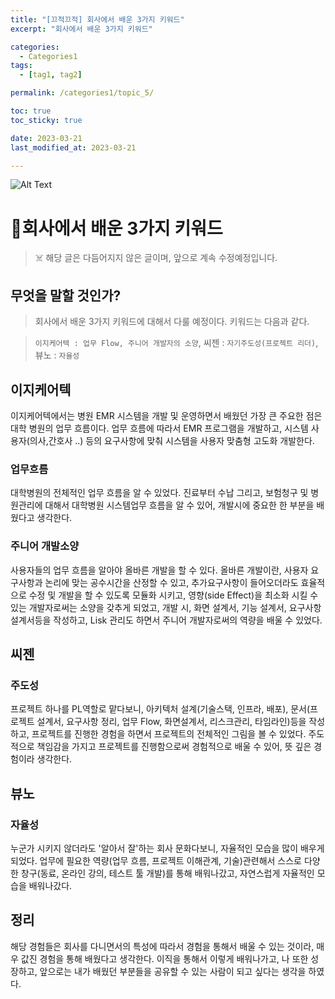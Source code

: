 ```yaml
---
title: "[끄적끄적] 회사에서 배운 3가지 키워드"
excerpt: "회사에서 배운 3가지 키워드"

categories:
  - Categories1
tags:
  - [tag1, tag2]

permalink: /categories1/topic_5/

toc: true
toc_sticky: true

date: 2023-03-21
last_modified_at: 2023-03-21

---
```

![Alt Text](https://tenor.com/ko/view/lofi-girl-lofi-study-gif-22173420.gif)

# 🏃회사에서 배운 3가지 키워드

> ☠️ 해당 글은 다듬어지지 않은 글이며, 앞으로 계속 수정예정입니다.

## 무엇을 말할 것인가?
> 회사에서 배운 3가지 키워드에 대해서 다룰 예정이다. 키워드는 다음과 같다. 

> `이지케어텍 : 업무 Flow, 주니어 개발자의 소양`, 씨젠 : `자기주도성(프로젝트 리더)`, 뷰노 : `자율성`

## 이지케어텍
 

이지케어텍에서는 병원 EMR 시스템을 개발 및 운영하면서 배웠던 가장 큰 주요한 점은 대학 병원의 업무 흐름이다. 업무 흐름에 따라서 EMR 프로그램을 개발하고, 시스템 사용자(의사,간호사 ..) 등의 요구사항에 맞춰 시스템을 사용자 맞춤형 고도화 개발한다.



### 업무흐름
대학병원의 전체적인 업무 흐름을 알 수 있었다. 진료부터 수납 그리고, 보험청구 및 병원관리에 대해서 대학병원 시스템업무 흐름을 알 수 있어, 개발시에 중요한 한 부분을 배웠다고 생각한다.  

### 주니어 개발소양
사용자들의 업무 흐름을 알아야 올바른 개발을 할 수 있다. 올바른 개발이란, 사용자 요구사항과 논리에 맞는 공수시간을 산정할 수 있고, 추가요구사항이 들어오더라도 효율적으로 수정 및 개발을 할 수 있도록 모듈화 시키고, 영향(side Effect)을 최소화 시킬 수 있는 개발자로써는 소양을 갖추게 되었고, 개발 시, 화면 설계서, 기능 설계서, 요구사항 설계서등을 작성하고, Lisk 관리도 하면서 주니어 개발자로써의 역량을 배울 수 있었다.

## 씨젠

### 주도성
프로젝트 하나를 PL역할로 맡다보니, 아키텍처 설계(기술스택, 인프라, 배포), 문서(프로젝트 설계서, 요구사항 정리, 업무 Flow, 화면설계서, 리스크관리, 타임라인)등을 작성하고, 프로젝트를 진행한 경험을 하면서 프로젝트의 전체적인 그림을 볼 수 있었다. 주도적으로 책임감을 가지고 프로젝트를 진행함으로써 경험적으로 배울 수 있어, 뜻 깊은 경험이라 생각한다.

## 뷰노

### 자율성
누군가 시키지 않더라도 '알아서 잘'하는 회사 문화다보니, 자율적인 모습을 많이 배우게 되었다. 업무에 필요한 역량(업무 흐름, 프로젝트 이해관계, 기술)관련해서 스스로 다양한 창구(동료, 온라인 강의, 테스트 툴 개발)를 통해 배워나갔고, 자연스럽게 자율적인 모습을 배워나갔다.

## 정리
해당 경험들은 회사를 다니면서의 특성에 따라서 경험을 통해서 배울 수 있는 것이라, 매우 값진 경험을 통해 배웠다고 생각한다. 이직을 통해서 이렇게 배워나가고, 나 또한 성장하고, 앞으로는 내가 배웠던 부분들을 공유할 수 있는 사람이 되고 싶다는 생각을 하였다. 
